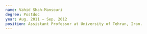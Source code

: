 ```yaml
---
name: Vahid Shah-Mansouri
degree: Postdoc
year: Aug. 2011 — Sep. 2012
position: Assistant Professor at University of Tehran, Iran.
---
```

